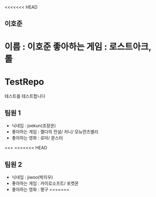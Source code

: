 <<<<<<< HEAD
## 이호준
이름 : 이호준
좋아하는 게임 : 로스트아크, 롤
=======
# TestRepo
테스트를 테스트합니다

## 팀원 1 

* 닉네임 : joekun(조장운)
* 좋아하는 게임 : 젤다의 전설/ 저니/ 모뉴먼츠밸리
* 좋아하는 영화 : 로마/ 몬스터

===
<<<<<<< HEAD

## 팀원 2

* 닉네임 : jiwoo(박지우)
* 좋아하는 게임 : 카이로소프트/ 포켓몬
* 좋아하는 영화 : 짱구
=======

